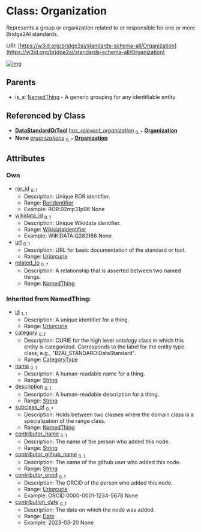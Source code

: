 
# Class: Organization

Represents a group or organization related to or responsible for one or more Bridge2AI standards.

URI: [https://w3id.org/bridge2ai/standards-schema-all/Organization](https://w3id.org/bridge2ai/standards-schema-all/Organization)


[![img](https://yuml.me/diagram/nofunky;dir:TB/class/[NamedThing]<related_to(i)%200..*-%20[Organization&#124;ror_id:ror_identifier%20%3F;wikidata_id:wikidata_identifier%20%3F;url:uriorcurie%20%3F;id(i):uriorcurie;category(i):category_type%20%3F;name(i):string%20%3F;description(i):string%20%3F;contributor_name(i):string%20%3F;contributor_github_name(i):string%20%3F;contributor_orcid(i):uriorcurie%20%3F;contribution_date(i):date%20%3F],[DataStandardOrTool]-%20has_relevant_organization%200..*>[Organization],[OrganizationContainer]++-%20organizations%200..*>[Organization],[NamedThing]^-[Organization],[OrganizationContainer],[NamedThing],[DataStandardOrTool])](https://yuml.me/diagram/nofunky;dir:TB/class/[NamedThing]<related_to(i)%200..*-%20[Organization&#124;ror_id:ror_identifier%20%3F;wikidata_id:wikidata_identifier%20%3F;url:uriorcurie%20%3F;id(i):uriorcurie;category(i):category_type%20%3F;name(i):string%20%3F;description(i):string%20%3F;contributor_name(i):string%20%3F;contributor_github_name(i):string%20%3F;contributor_orcid(i):uriorcurie%20%3F;contribution_date(i):date%20%3F],[DataStandardOrTool]-%20has_relevant_organization%200..*>[Organization],[OrganizationContainer]++-%20organizations%200..*>[Organization],[NamedThing]^-[Organization],[OrganizationContainer],[NamedThing],[DataStandardOrTool])

## Parents

 *  is_a: [NamedThing](NamedThing.md) - A generic grouping for any identifiable entity

## Referenced by Class

 *  **[DataStandardOrTool](DataStandardOrTool.md)** *[has_relevant_organization](has_relevant_organization.md)*  <sub>0..\*</sub>  **[Organization](Organization.md)**
 *  **None** *[organizations](organizations.md)*  <sub>0..\*</sub>  **[Organization](Organization.md)**

## Attributes


### Own

 * [ror_id](ror_id.md)  <sub>0..1</sub>
     * Description: Unique ROR identifier.
     * Range: [RorIdentifier](types/RorIdentifier.md)
     * Example: ROR:02mp31p96 None
 * [wikidata_id](wikidata_id.md)  <sub>0..1</sub>
     * Description: Unique Wikidata identifier.
     * Range: [WikidataIdentifier](types/WikidataIdentifier.md)
     * Example: WIKIDATA:Q282186 None
 * [url](url.md)  <sub>0..1</sub>
     * Description: URL for basic documentation of the standard or tool.
     * Range: [Uriorcurie](types/Uriorcurie.md)
 * [related_to](related_to.md)  <sub>0..\*</sub>
     * Description: A relationship that is asserted between two named things.
     * Range: [NamedThing](NamedThing.md)

### Inherited from NamedThing:

 * [id](id.md)  <sub>1..1</sub>
     * Description: A unique identifier for a thing.
     * Range: [Uriorcurie](types/Uriorcurie.md)
 * [category](category.md)  <sub>0..1</sub>
     * Description: CURIE for the high level ontology class in which this entity is categorized. Corresponds to the label for the entity type class, e.g., "B2AI_STANDARD:DataStandard".
     * Range: [CategoryType](types/CategoryType.md)
 * [name](name.md)  <sub>0..1</sub>
     * Description: A human-readable name for a thing.
     * Range: [String](types/String.md)
 * [description](description.md)  <sub>0..1</sub>
     * Description: A human-readable description for a thing.
     * Range: [String](types/String.md)
 * [subclass_of](subclass_of.md)  <sub>0..\*</sub>
     * Description: Holds between two classes where the domain class is a specialization of the range class.
     * Range: [NamedThing](NamedThing.md)
 * [contributor_name](contributor_name.md)  <sub>0..1</sub>
     * Description: The name of the person who added this node.
     * Range: [String](types/String.md)
 * [contributor_github_name](contributor_github_name.md)  <sub>0..1</sub>
     * Description: The name of the github user who added this node.
     * Range: [String](types/String.md)
 * [contributor_orcid](contributor_orcid.md)  <sub>0..1</sub>
     * Description: The ORCiD of the person who added this node.
     * Range: [Uriorcurie](types/Uriorcurie.md)
     * Example: ORCID:0000-0001-1234-5678 None
 * [contribution_date](contribution_date.md)  <sub>0..1</sub>
     * Description: The date on which the node was added.
     * Range: [Date](types/Date.md)
     * Example: 2023-03-20 None
